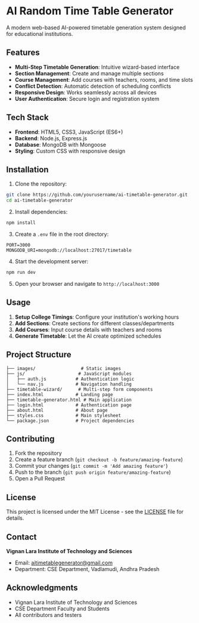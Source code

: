 # AI Random Time Table Generator

A modern web-based AI-powered timetable generation system designed for educational institutions.

## Features

- **Multi-Step Timetable Generation**: Intuitive wizard-based interface
- **Section Management**: Create and manage multiple sections
- **Course Management**: Add courses with teachers, rooms, and time slots
- **Conflict Detection**: Automatic detection of scheduling conflicts
- **Responsive Design**: Works seamlessly across all devices
- **User Authentication**: Secure login and registration system

## Tech Stack

- **Frontend**: HTML5, CSS3, JavaScript (ES6+)
- **Backend**: Node.js, Express.js
- **Database**: MongoDB with Mongoose
- **Styling**: Custom CSS with responsive design

## Installation

1. Clone the repository:
```bash
git clone https://github.com/yourusername/ai-timetable-generator.git
cd ai-timetable-generator
```

2. Install dependencies:
```bash
npm install
```

3. Create a `.env` file in the root directory:
```env
PORT=3000
MONGODB_URI=mongodb://localhost:27017/timetable
```

4. Start the development server:
```bash
npm run dev
```

5. Open your browser and navigate to `http://localhost:3000`

## Usage

1. **Setup College Timings**: Configure your institution's working hours
2. **Add Sections**: Create sections for different classes/departments
3. **Add Courses**: Input course details with teachers and rooms
4. **Generate Timetable**: Let the AI create optimized schedules

## Project Structure

```
├── images/                 # Static images
├── js/                    # JavaScript modules
│   ├── auth.js           # Authentication logic
│   └── nav.js            # Navigation handling
├── timetable-wizard/      # Multi-step form components
├── index.html            # Landing page
├── timetable-generator.html # Main application
├── login.html            # Authentication page
├── about.html            # About page
├── styles.css            # Main stylesheet
└── package.json          # Project dependencies
```

## Contributing

1. Fork the repository
2. Create a feature branch (`git checkout -b feature/amazing-feature`)
3. Commit your changes (`git commit -m 'Add amazing feature'`)
4. Push to the branch (`git push origin feature/amazing-feature`)
5. Open a Pull Request

## License

This project is licensed under the MIT License - see the [LICENSE](LICENSE) file for details.

## Contact

**Vignan Lara Institute of Technology and Sciences**
- Email: aitimetablegenerator@gmail.com
- Department: CSE Department, Vadlamudi, Andhra Pradesh

## Acknowledgments

- Vignan Lara Institute of Technology and Sciences
- CSE Department Faculty and Students
- All contributors and testers